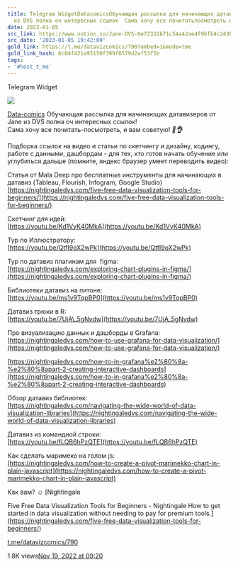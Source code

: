 ```yaml
---
title: Telegram WidgetDatacomicsОбучающая рассылка для начинающих датавизеров от Jane
  из DVS полна оч интересных ссылок  Сама хочу все почитатьпосмотреть и в
date: 2023-01-05
src_link: https://www.notion.so/Jane-DVS-0e72331b71c54a42ae4f9bfb4c24368c
src_date: '2023-01-05 19:42:00'
gold_link: https://t.me/datavizcomics/790?embed=1&mode=tme
gold_link_hash: 6c04f421a95150f399f8579d2af53f5b
tags:
- '#host_t_me'
---
```






Telegram Widget




















[*![](https://cdn4.cdn-telegram.org/file/ZYrUawaBV9xMsxbpRiA0Lxtn-fvEnGKGrXDCbOsObmSZLllwcLxGlwZ27Yyl5K9oaqQyoGZjb491_exHYLNclBnIT-UHgwzxShVioT6GFiZKULXgZKgfM0VgeBljLPYBzqZznRTL4OYvxnkqclpYUEBCISQSqsEYmZQ7RGlSUBNlR55tgLVtd0eyPFLmgLPkAhMcPnHprXaNMJ70LfHJUg8U6wrc92OzHQaPzA9oQsT0HRpcH_1_U0G8IZx7IIDkIWaqYFCGLrpIzelJDEhJNw7Bu3RweMbXKhVPEqZoEVMvRvJzPf-j0vau7mlG4KUsKhpEigRsavCoq0t3m5TtOw.jpg)*](https://t.me/datavizcomics)



[Data-comics](https://t.me/datavizcomics)
Обучающая рассылка для начинающих датавизеров от Jane из DVS полна оч интересных ссылок!   
Сама хочу все почитать-посмотреть, и вам советую! ***🤩******👌***  
  
Подборка ссылок на видео и статьи по скетчингу и дизайну, кодингу, работе с данными, дашбордам - для тех, кто готов начать обучение или углубиться дальше (помните, яндекс браузер умеет переводить видео):  
  
Статья от Mala Deep про бесплатные инструменты для начинающих в датавиз (Tableau, Flourish, Infogram, Google Studio) [https://nightingaledvs.com/five-free-data-visualization-tools-for-beginners/](https://nightingaledvs.com/five-free-data-visualization-tools-for-beginners/)  
  
Скетчинг для идей:  
[https://youtu.be/Kd1VyK40MkA](https://youtu.be/Kd1VyK40MkA)   
  
Тур по Иллюстратору:  
[https://youtu.be/QtfI9oX2wPk](https://youtu.be/QtfI9oX2wPk)   
  
Тур по датавиз плагинам для  figma:  
[https://nightingaledvs.com/exploring-chart-plugins-in-figma/](https://nightingaledvs.com/exploring-chart-plugins-in-figma/)  
  
Библиотеки датавиз на питоне:  
[https://youtu.be/ms1v9TqpBP0](https://youtu.be/ms1v9TqpBP0)   
  
Датавиз трюки в R:  
[https://youtu.be/7UjA\_5gNvdw](https://youtu.be/7UjA_5gNvdw)  
  
Про визуализацию данных и дашборды в Grafana:  
[https://nightingaledvs.com/how-to-use-grafana-for-data-visualization/](https://nightingaledvs.com/how-to-use-grafana-for-data-visualization/)  
  
[https://nightingaledvs.com/how-to-in-grafana%e2%80%8a-%e2%80%8apart-2-creating-interactive-dashboards](https://nightingaledvs.com/how-to-in-grafana%e2%80%8a-%e2%80%8apart-2-creating-interactive-dashboards)  
  
Обзор датавиз библиотек:  
[https://nightingaledvs.com/navigating-the-wide-world-of-data-visualization-libraries](https://nightingaledvs.com/navigating-the-wide-world-of-data-visualization-libraries)  
  
Датавиз из командной строки:  
[https://youtu.be/fLQB6hPzQTE](https://youtu.be/fLQB6hPzQTE)  
  
Как сделать маримеко на голом js:  
[https://nightingaledvs.com/how-to-create-a-pivot-marimekko-chart-in-plain-javascript](https://nightingaledvs.com/how-to-create-a-pivot-marimekko-chart-in-plain-javascript)  
  
Как вам? ***☺️***
[Nightingale

Five Free Data Visualization Tools for Beginners - Nightingale
How to get started in data visualization without needing to pay for premium tools.](https://nightingaledvs.com/five-free-data-visualization-tools-for-beginners/)

[t.me/datavizcomics/790](https://t.me/datavizcomics/790)

1.8K views[Nov 19, 2022 at 09:20](https://t.me/datavizcomics/790)